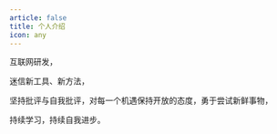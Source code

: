 ```yaml
---
article: false
title: 个人介绍
icon: any
---
```


互联网研发，

迷信新工具、新方法，

坚持批评与自我批评，对每一个机遇保持开放的态度，勇于尝试新鲜事物，

持续学习，持续自我进步。

